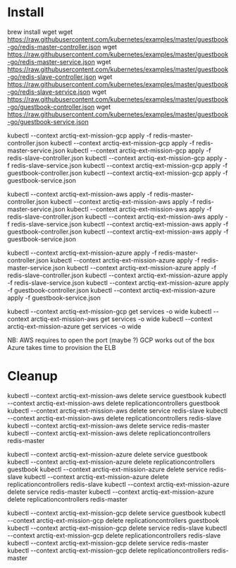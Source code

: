 # Install

brew install wget
wget https://raw.githubusercontent.com/kubernetes/examples/master/guestbook-go/redis-master-controller.json
wget https://raw.githubusercontent.com/kubernetes/examples/master/guestbook-go/redis-master-service.json
wget https://raw.githubusercontent.com/kubernetes/examples/master/guestbook-go/redis-slave-controller.json
wget https://raw.githubusercontent.com/kubernetes/examples/master/guestbook-go/redis-slave-service.json
wget https://raw.githubusercontent.com/kubernetes/examples/master/guestbook-go/guestbook-controller.json
wget https://raw.githubusercontent.com/kubernetes/examples/master/guestbook-go/guestbook-service.json


kubectl --context arctiq-ext-mission-gcp apply -f redis-master-controller.json
kubectl --context arctiq-ext-mission-gcp apply -f redis-master-service.json
kubectl --context arctiq-ext-mission-gcp apply -f redis-slave-controller.json
kubectl --context arctiq-ext-mission-gcp apply -f redis-slave-service.json
kubectl --context arctiq-ext-mission-gcp apply -f guestbook-controller.json
kubectl --context arctiq-ext-mission-gcp apply -f guestbook-service.json

kubectl --context arctiq-ext-mission-aws apply -f redis-master-controller.json
kubectl --context arctiq-ext-mission-aws apply -f redis-master-service.json
kubectl --context arctiq-ext-mission-aws apply -f redis-slave-controller.json
kubectl --context arctiq-ext-mission-aws apply -f redis-slave-service.json
kubectl --context arctiq-ext-mission-aws apply -f guestbook-controller.json
kubectl --context arctiq-ext-mission-aws apply -f guestbook-service.json

kubectl --context arctiq-ext-mission-azure apply -f redis-master-controller.json
kubectl --context arctiq-ext-mission-azure apply -f redis-master-service.json
kubectl --context arctiq-ext-mission-azure apply -f redis-slave-controller.json
kubectl --context arctiq-ext-mission-azure apply -f redis-slave-service.json
kubectl --context arctiq-ext-mission-azure apply -f guestbook-controller.json
kubectl --context arctiq-ext-mission-azure apply -f guestbook-service.json


kubectl --context arctiq-ext-mission-gcp get services -o wide
kubectl --context arctiq-ext-mission-aws get services -o wide
kubectl --context arctiq-ext-mission-azure get services -o wide



NB:
	AWS requires to open the port (maybe ?)
	GCP works out of the box
	Azure takes time to provision the ELB


# Cleanup

kubectl --context arctiq-ext-mission-aws delete service guestbook
kubectl --context arctiq-ext-mission-aws delete replicationcontrollers guestbook
kubectl --context arctiq-ext-mission-aws delete service redis-slave
kubectl --context arctiq-ext-mission-aws delete replicationcontrollers redis-slave
kubectl --context arctiq-ext-mission-aws delete service redis-master
kubectl --context arctiq-ext-mission-aws delete replicationcontrollers redis-master

kubectl --context arctiq-ext-mission-azure delete service guestbook
kubectl --context arctiq-ext-mission-azure delete replicationcontrollers guestbook
kubectl --context arctiq-ext-mission-azure delete service redis-slave
kubectl --context arctiq-ext-mission-azure delete replicationcontrollers redis-slave
kubectl --context arctiq-ext-mission-azure delete service redis-master
kubectl --context arctiq-ext-mission-azure delete replicationcontrollers redis-master

kubectl --context arctiq-ext-mission-gcp delete service guestbook
kubectl --context arctiq-ext-mission-gcp delete replicationcontrollers guestbook
kubectl --context arctiq-ext-mission-gcp delete service redis-slave
kubectl --context arctiq-ext-mission-gcp delete replicationcontrollers redis-slave
kubectl --context arctiq-ext-mission-gcp delete service redis-master
kubectl --context arctiq-ext-mission-gcp delete replicationcontrollers redis-master